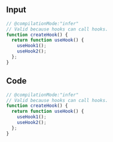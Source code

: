 
## Input

```javascript
// @compilationMode:"infer"
// Valid because hooks can call hooks.
function createHook() {
  return function useHook() {
    useHook1();
    useHook2();
  };
}

```

## Code

```javascript
// @compilationMode:"infer"
// Valid because hooks can call hooks.
function createHook() {
  return function useHook() {
    useHook1();
    useHook2();
  };
}

```
      